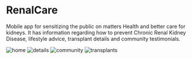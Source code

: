 # RenalCare

Mobile app for sensitizing the public on matters Health and better care for kidneys. It has information regarding how to prevent Chronic Renal Kidney Disease, lifestyle advice, transplant details and community testimonials.

![home](https://user-images.githubusercontent.com/53440762/77236117-8e1d3280-6bcc-11ea-979f-35aed9b6d16f.png?raw=true "Home")
![details](https://user-images.githubusercontent.com/53440762/77236126-b147e200-6bcc-11ea-901d-dc19a92a4b12.png)
![community](https://user-images.githubusercontent.com/53440762/77236142-dd636300-6bcc-11ea-89e3-d3fa1fbccd4e.png)
![transplants](https://user-images.githubusercontent.com/53440762/77236165-ff5ce580-6bcc-11ea-81b0-30c182323f4d.png)
